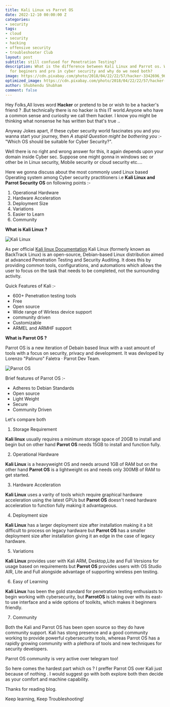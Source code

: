 ```yaml
---
title: Kali Linux vs Parrot OS
date: 2022-12-10 00:00:00 Z
categories:
- security
tags:
- cloud
- security
- hacking
- offensive security
- troubleshooter Club
layout: post
subtitle: still confused for Penetration Testing?
description: What is the difference between Kali Linux and Parrot os. Which is good
  for beginers and pro in cyber security and why do we need both?
image: https://cdn.pixabay.com/photo/2018/04/22/22/57/hacker-3342696_960_720.jpg
optimized_image: https://cdn.pixabay.com/photo/2018/04/22/22/57/hacker-3342696_960_720.jpg
author: Shubhendu Shubham
comment: false
---
```


Hey Folks,All loves word **Hacker** or pretend to be or wish to be a hacker's friend ? .But technically there is no hacker is this IT world.Anyone who have a common sense and curiosity we call them hacker. I know you might be thinking what nonsense he has written but that's true .. 

Anyway Jokes apart, if these cyber security world fascinates you and you wanna start your journey, then *A stupid Question might be bothering you* :-  "Which OS should be suitable for Cyber Security?".

Well there is no right and wrong answer for this, it again depends upon your domain inside Cyber sec. Suppose one might gonna in windows sec or other be in Linux security, Mobile security or cloud security etc....

Here we gonna discuss about the most commonly used Linux based  Operating system among Cyber security practitioners i.e **Kali Linux and Parrot Security OS** on following points :-

1. Operational Hardware 
2. Hardware Acceleration
3. Deployment Size
4. Variations
5. Easier to Learn 
6. Community

**What is Kali Linux ?**

![Kali Linux](https://th.bing.com/th/id/OIP.ZqVV4MjD3jyuZtzHbPSsjgHaEK?w=256&h=180&c=7&r=0&o=5&pid=1.7)

As per official [Kali linux Documentation](https://www.kali.org/docs/introduction/what-is-kali-linux/) Kali Linux (formerly known as BackTrack Linux) is an open-source, Debian-based Linux distribution aimed at advanced Penetration Testing and Security Auditing. It does this by providing common tools, configurations, and automations which allows the user to focus on the task that needs to be completed, not the surrounding activity.

Quick Features of Kali :-

- 600+ Penetration testing tools 
- Free
- Open source 
- Wide range of Wirless device support
- community driven 
- Customizable
- ARMEL and ARMHF support

**What is Parrot OS ?**

Parrot OS is a new iteration of Debain based linux with a vast amount of tools with a focus on security, privacy and development. It was devloped by Lorenzo "Palinuro" Faletra · Parrot Dev Team.

![Parrot OS](https://th.bing.com/th/id/OIP.96pk90eK2V8QVf3_9wlPgQHaEK?w=276&h=180&c=7&r=0&o=5&pid=1.7)

Brief features of Parrot OS :-

- Adheres to Debian Standards
- Open source
- Light Weight 
- Secure
- Community Driven 

Let's compare both 

1. Storage Requirement 

**Kali linux** usually requires a minimum storage space of 20GB to install and begin but on other hand **Parrot OS** needs 15GB to install and function fully.

2. Operational Hardware 

**Kali Linux** is a heavyweight OS and needs around 1GB of RAM but on the other hand **Parrot OS** is a lightweight os and needs only 300MB of RAM to get started.

3. Hardware Acceleration 

**Kali Linux** uses a varity of tools which require graphical hardware acceleration using the latest GPUs but **Parrot OS** doesn't need hardware acceleration to function fully making it advantageous.

4. Deployment size 

**Kali Linux** has a larger deployment size after installation making it a bit difficult to process on legacy hardware but **Parrot OS** has a smaller deployment size after installation giving it an edge in the case of legacy hardware.

5. Variations

**Kali Linux** provides user with Kali ARM, Desktop,Lite and Full Versions for usage based on requirements but **Parrot OS** provides users with OS Studio AIR, Lite and Full alongside advantage of supporting wireless pen testing.

6. Easy of Learning 

**Kali Linux** has been the gold standard for penetration testing enthusiasts to begin working with cybersecurity, but **ParrotOS** is taking over with its east-to use interface and a wide options of toolkits, which makes it beginners friendly.

7. Community

Both the Kali and Parrot OS has been open source so they do have community support. Kali has stong presence and a good community working to provide powerful cybersecurity tools, whereas Parrot OS has a rapidly growing community with a plethora of tools and new techniques for security developers.

Parrot OS community is very active over telegram too! 

So here comes the hardest part which os ? I preffer Parrot OS over Kali just because of nothing . I would suggest go with both explore both then decide as your comfort and machine capability.

Thanks for reading blog.

Keep learning, Keep Troubleshooting!
